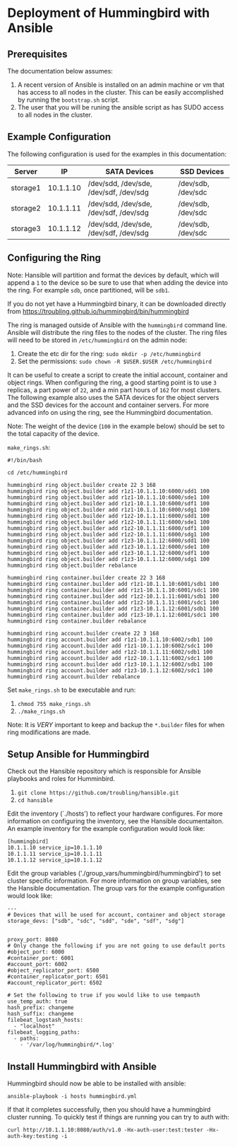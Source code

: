 Deployment of Hummingbird with Ansible
======================================

Prerequisites
-------------

The documentation below assumes:

  1.  A recent version of Ansible is installed on an admin machine or vm that has access to all nodes in the cluster.  This can be easily accomplished by running the `bootstrap.sh` script.
  2.  The user that you will be runing the ansible script as has SUDO access to all nodes in the cluster.

Example Configuration
---------------------

The following configuration is used for the examples in this documentation:

| Server | IP | SATA Devices | SSD Devices |
| ------ | -- | ------------ | ----------- |
| storage1 | 10.1.1.10 | /dev/sdd, /dev/sde, /dev/sdf, /dev/sdg | /dev/sdb, /dev/sdc | 
| storage2 | 10.1.1.11 | /dev/sdd, /dev/sde, /dev/sdf, /dev/sdg | /dev/sdb, /dev/sdc | 
| storage3 | 10.1.1.12 | /dev/sdd, /dev/sde, /dev/sdf, /dev/sdg | /dev/sdb, /dev/sdc |

Configuring the Ring
--------------------

Note: Hansible will partition and format the devices by default, which will append a `1` to the device so be sure to use that when adding the device into the ring.  For example `sdb`, once partitioned, will be `sdb1`.

If you do not yet have a Hummingbird binary, it can be downloaded directly from https://troubling.github.io/hummingbird/bin/hummingbird

The ring is managed outside of Ansible with the `hummingbird` command line.  Ansible will distribute the ring files to the nodes of the cluster.  The ring files will need to be stored in `/etc/hummingbird` on the admin node:

  1.  Create the etc dir for the ring: `sudo mkdir -p /etc/hummingbird`
  2.  Set the permissions: `sudo chown -R $USER.$USER /etc/hummingbird`

It can be useful to create a script to create the initial account, container and object rings.  When configuring the ring, a good starting point is to use `3` replicas, a part power of `22`, and a min part hours of `162` for most clusters.  The following example also uses the SATA devices for the object servers and the SSD devices for the account and container servers.  For more advanced info on using the ring, see the Hummingbird documentation.

Note: The weight of the device (`100` in the example below) should be set to the total capacity of the device.

`make_rings.sh`:
```
#!/bin/bash

cd /etc/hummingbird

hummingbird ring object.builder create 22 3 168
hummingbird ring object.builder add r1z1-10.1.1.10:6000/sdd1 100
hummingbird ring object.builder add r1z1-10.1.1.10:6000/sde1 100
hummingbird ring object.builder add r1z1-10.1.1.10:6000/sdf1 100
hummingbird ring object.builder add r1z1-10.1.1.10:6000/sdg1 100
hummingbird ring object.builder add r1z2-10.1.1.11:6000/sdd1 100
hummingbird ring object.builder add r1z2-10.1.1.11:6000/sde1 100
hummingbird ring object.builder add r1z2-10.1.1.11:6000/sdf1 100
hummingbird ring object.builder add r1z2-10.1.1.11:6000/sdg1 100
hummingbird ring object.builder add r1z3-10.1.1.12:6000/sdd1 100
hummingbird ring object.builder add r1z3-10.1.1.12:6000/sde1 100
hummingbird ring object.builder add r1z3-10.1.1.12:6000/sdf1 100
hummingbird ring object.builder add r1z3-10.1.1.12:6000/sdg1 100
hummingbird ring object.builder rebalance

hummingbird ring container.builder create 22 3 168
hummingbird ring container.builder add r1z1-10.1.1.10:6001/sdb1 100
hummingbird ring container.builder add r1z1-10.1.1.10:6001/sdc1 100
hummingbird ring container.builder add r1z2-10.1.1.11:6001/sdb1 100
hummingbird ring container.builder add r1z2-10.1.1.11:6001/sdc1 100
hummingbird ring container.builder add r1z3-10.1.1.12:6001/sdb1 100
hummingbird ring container.builder add r1z3-10.1.1.12:6001/sdc1 100
hummingbird ring container.builder rebalance

hummingbird ring account.builder create 22 3 168
hummingbird ring account.builder add r1z1-10.1.1.10:6002/sdb1 100
hummingbird ring account.builder add r1z1-10.1.1.10:6002/sdc1 100
hummingbird ring account.builder add r1z2-10.1.1.11:6002/sdb1 100
hummingbird ring account.builder add r1z2-10.1.1.11:6002/sdc1 100
hummingbird ring account.builder add r1z3-10.1.1.12:6002/sdb1 100
hummingbird ring account.builder add r1z3-10.1.1.12:6002/sdc1 100
hummingbird ring account.builder rebalance
```

Set `make_rings.sh` to be executable and run:

  1.  `chmod 755 make_rings.sh`
  2.  `./make_rings.sh`

Note: It is *VERY* important to keep and backup the `*.builder` files for when ring modifications are made.

Setup Ansible for Hummingbird
-----------------------------

Check out the Hansible repository which is responsible for Ansible playbooks and roles for Humminbird.

  1.  `git clone https://github.com/troubling/hansible.git`
  2.  `cd hansible`

Edit the inventory (`./hosts') to reflect your hardware configures.  For more information on configuring the inventory, see the Hansible documentaiton.  An example inventory for the example configuration would look like:

```
[hummingbird]
10.1.1.10 service_ip=10.1.1.10
10.1.1.11 service_ip=10.1.1.11
10.1.1.12 service_ip=10.1.1.12
```

Edit the group variables ('./group_vars/hummingbird/hummingbird') to set cluster specific information.  For more information on group variables, see the Hansible documentation.  The group vars for the example configuration would look like:

```
---
# Devices that will be used for account, container and object storage
storage_devs: ["sdb", "sdc", "sdd", "sde", "sdf", "sdg"]


proxy_port: 8080
# Only change the following if you are not going to use default ports
#object_port: 6000
#container_port: 6001
#account_port: 6002
#object_replicator_port: 6500
#container_replicator_port: 6501
#account_replicator_port: 6502

# Set the following to true if you would like to use tempauth
use_temp_auth: true
hash_prefix: changeme
hash_suffix: changeme
filebeat_logstash_hosts:
  - "localhost"
filebeat_logging_paths:
  - paths:
    - '/var/log/hummingbird/*.log'
```

Install Hummingbird with Ansible
--------------------------------

Hummingbird should now be able to be installed with ansible:

`ansible-playbook -i hosts hummingbird.yml`

If that it completes successfully, then you should have a hummingbird cluster running.  To quickly test if things are running you can try to auth with:

`curl http://10.1.1.10:8080/auth/v1.0 -Hx-auth-user:test:tester -Hx-auth-key:testing -i`
